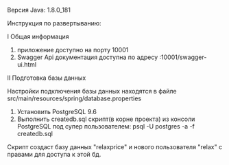 Версия Java: 1.8.0_181

Инструкция по развертыванию:

I Общая информация

1. приложение доступно на порту 10001
2. Swagger Api документация доступна по адресу <server-url>:10001/swagger-ui.html

II Подготовка базы данных

Настройки подключения базы данных находятся в файле
src/main/resources/spring/database.properties

1. Установить PostgreSQL 9.6
2. Выполнить createdb.sql скрипт(в корне проекта) из консоли PostgreSQL
под супер пользователем:
psql -U postgres -a -f createdb.sql

Скрипт создаст базу данных "relaxprice" и нового пользователя "relax" с правами для доступа к этой бд.